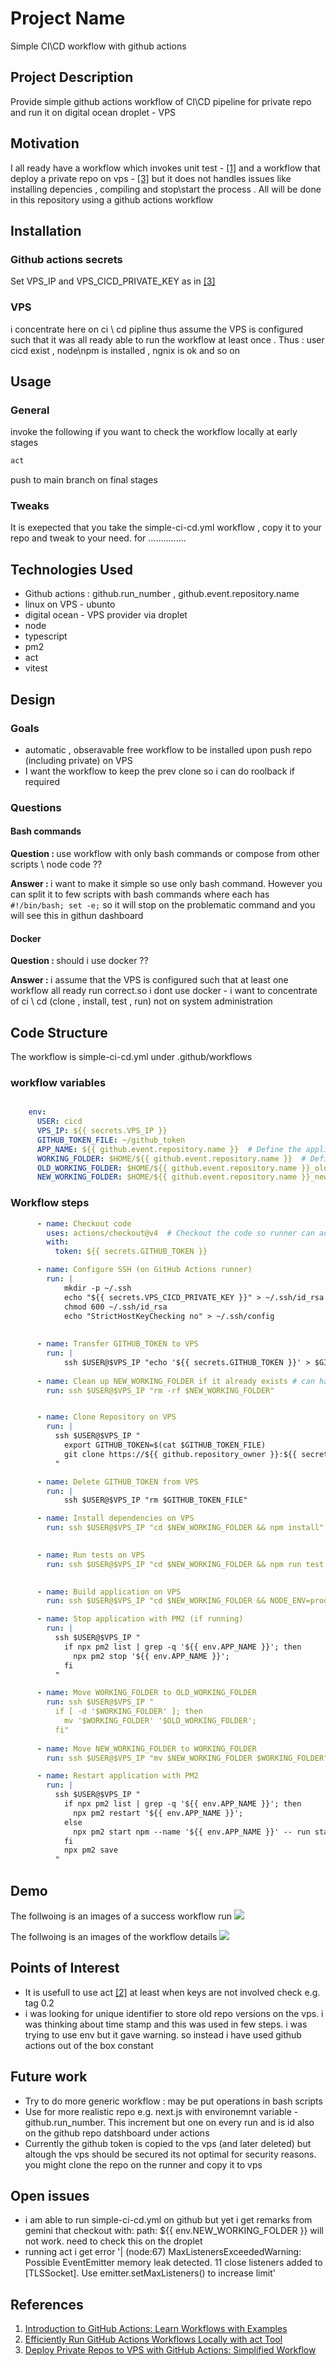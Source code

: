 <h1>Project Name</h1>
Simple CI\CD workflow with github actions

<h2>Project Description</h2>
Provide simple github actions workflow of CI\CD pipeline for private repo and run it on digital ocean droplet - VPS

<h2>Motivation</h2>
I all ready have a workflow which invokes unit test - <a href='#ref1'>[1]</a> and a workflow that deploy a private repo on vps - <a href='#ref3'>[3]</a> but it does not handles issues like installing depencies , compiling and stop\start the process . All will be done in this repository using a github actions workflow

<h2>Installation</h2>
<h3>Github actions secrets</h3>
Set VPS_IP and VPS_CICD_PRIVATE_KEY as in <a href='#ref3'>[3]</a>

<h3>VPS</h3>
i concentrate here on ci \ cd pipline thus assume the VPS is configured such that it was all ready able to run the workflow at least once . Thus : user cicd exist , node\npm is installed , ngnix is ok and so on

<h2>Usage</h2>

<h3>General</h3>
invoke the following if  you want to check the workflow locally at early stages

```bash
act
```

 push to main branch on final stages
 
 <h3>Tweaks</h3>
It is exepected that you take the simple-ci-cd.yml workflow , copy it to your repo and tweak to your need. for ...............

<h2>Technologies Used</h2>
<ul>
<li>Github actions : github.run_number , github.event.repository.name</li>
<li>linux on VPS - ubunto</li>
<li>digital ocean - VPS provider via droplet </li>
<li>node</li>
<li>typescript</li>
<li>pm2</li>
<li>act</li>
<li>vitest</li>
</ul>


<h2>Design</h2>

<h3>Goals</h3>
<ul>
<li>automatic , obseravable  free workflow to be installed upon push repo (including private) on VPS</li>
<li>I want the workflow to keep the prev clone so i can do roolback if required</li>
</ul>



<h3>Questions</h3>
<h4>Bash commands</h4>
<strong>Question : </strong>
use workflow with only bash commands or compose from other scripts \ node code ??
<p><strong>Answer : </strong>
i want to make it simple so use only bash command. However you can split it to few scripts with bash commands where each has <code>#!/bin/bash; set -e;</code> so it will stop on the problematic command and you will see this in githun dashboard</p>

<h4>Docker</h4>
<strong>Question : </strong>
should i use docker ??

<p><strong>Answer : </strong>i assume that the VPS is configured such that at least one workflow all ready run correct.so i dont use docker - i want to concentrate of ci \ cd (clone , install, test , run) not on system administration</p>

<h2>Code Structure</h2>
The workflow is simple-ci-cd.yml under .github/workflows

<h3>workflow variables</h3>

```yml

    env:
      USER: cicd
      VPS_IP: ${{ secrets.VPS_IP }}
      GITHUB_TOKEN_FILE: ~/github_token
      APP_NAME: ${{ github.event.repository.name }}  # Define the application name as the repository name
      WORKING_FOLDER: $HOME/${{ github.event.repository.name }}  # Define the working directory as ~/repo-name      
      OLD_WORKING_FOLDER: $HOME/${{ github.event.repository.name }}_old_${{ github.run_number }} # Define the old working directory with run number
      NEW_WORKING_FOLDER: $HOME/${{ github.event.repository.name }}_new_${{ github.run_number }} # Define the new working directory with run number

```

<h3>Workflow steps</h3>

```yml
      - name: Checkout code
        uses: actions/checkout@v4  # Checkout the code so runner can access the repo files
        with:
          token: ${{ secrets.GITHUB_TOKEN }}

      - name: Configure SSH (on GitHub Actions runner)
        run: |
            mkdir -p ~/.ssh
            echo "${{ secrets.VPS_CICD_PRIVATE_KEY }}" > ~/.ssh/id_rsa
            chmod 600 ~/.ssh/id_rsa
            echo "StrictHostKeyChecking no" > ~/.ssh/config
  
                    
      - name: Transfer GITHUB_TOKEN to VPS
        run: |
            ssh $USER@$VPS_IP "echo '${{ secrets.GITHUB_TOKEN }}' > $GITHUB_TOKEN_FILE"
    
      - name: Clean up NEW_WORKING_FOLDER if it already exists # can happen for re-run from github dashboard
        run: ssh $USER@$VPS_IP "rm -rf $NEW_WORKING_FOLDER"


      - name: Clone Repository on VPS
        run: |
          ssh $USER@$VPS_IP "
            export GITHUB_TOKEN=$(cat $GITHUB_TOKEN_FILE)
            git clone https://${{ github.repository_owner }}:${{ secrets.GITHUB_TOKEN }}@github.com/${{ github.repository }} $NEW_WORKING_FOLDER
          "

      - name: Delete GITHUB_TOKEN from VPS
        run: |
            ssh $USER@$VPS_IP "rm $GITHUB_TOKEN_FILE"

      - name: Install dependencies on VPS
        run: ssh $USER@$VPS_IP "cd $NEW_WORKING_FOLDER && npm install"  # Install dependencies using npm on the VPS
    

      - name: Run tests on VPS
        run: ssh $USER@$VPS_IP "cd $NEW_WORKING_FOLDER && npm run test -- --run"  # Run tests in non-watch mode on the VPS
    

      - name: Build application on VPS
        run: ssh $USER@$VPS_IP "cd $NEW_WORKING_FOLDER && NODE_ENV=production npm run build"  # Build the application using npm on the VPS

      - name: Stop application with PM2 (if running)
        run: |
          ssh $USER@$VPS_IP "
            if npx pm2 list | grep -q '${{ env.APP_NAME }}'; then
              npx pm2 stop '${{ env.APP_NAME }}';
            fi
          "

      - name: Move WORKING_FOLDER to OLD_WORKING_FOLDER
        run: ssh $USER@$VPS_IP "
          if [ -d '$WORKING_FOLDER' ]; then
            mv '$WORKING_FOLDER' '$OLD_WORKING_FOLDER';
          fi"
        
      - name: Move NEW_WORKING_FOLDER to WORKING_FOLDER
        run: ssh $USER@$VPS_IP "mv $NEW_WORKING_FOLDER $WORKING_FOLDER"  # Move the new working folder to the working folder on the VPS

      - name: Restart application with PM2
        run: | 
          ssh $USER@$VPS_IP "
            if npx pm2 list | grep -q '${{ env.APP_NAME }}'; then
              npx pm2 restart '${{ env.APP_NAME }}';
            else
              npx pm2 start npm --name '${{ env.APP_NAME }}' -- run start;
            fi
            npx pm2 save
          "

```


<h2>Demo</h2>
The follwoing is an images of a success workflow run

<img src='./figs/success-run.png'/>

The follwoing is an images of the workflow details
<img src='./figs/success-run-details.png'/>


<h2>Points of Interest</h2>
<ul>
    <li>It is usefull to use act <a href='#ref2'>[2]</a> at least when keys are not involved check e.g. tag 0.2</li>
    <li>i was looking for unique identifier to store old repo versions on the vps. i was thinking about time stamp and this was used in few steps. i was trying to use env but it gave warning. so instead i have used github actions out of the box constant  </li>
</ul>

<h2>Future work</h2>
<ul>
<li>Try to do more generic workflow : may be put operations in bash scripts</li>
<li>Use for more realistic repo e.g. next.js with environemnt variable - github.run_number. This increment but one on every run and is id also on the github repo datshboard under actions</li>
<li>Currently the github token is copied to the vps (and later deleted) but altough the vps should be secured its not optimal for security reasons. you might clone the repo on the runner and copy it to vps </li>
</ul>

<h2>Open issues</h2>
<ul>
<li>i am able to run simple-ci-cd.yml on github but yet i get remarks from gemini that checkout  with: path: ${{ env.NEW_WORKING_FOLDER }}  will not work. need to check this on the droplet</li>
<li>running act i get error '| (node:67) MaxListenersExceededWarning: Possible EventEmitter memory leak detected. 11 close listeners added to [TLSSocket]. Use emitter.setMaxListeners() to increase limit'</li>
</ul>



<h2>References</h2>
<ol>
    <li id='ref1'><a href='https://youtu.be/x239z6DdE0A'>Introduction to GitHub Actions: Learn Workflows with Examples</a></li>
   <li id='ref2'><a href='https://youtu.be/Mir-uLSQmwA'> Efficiently Run GitHub Actions Workflows Locally with act Tool </a></li>
   <li id='ref3'><a href='https://youtu.be/Aj8vqPHzDos'>Deploy Private Repos to VPS with GitHub Actions: Simplified Workflow</a></li>
</ol>
